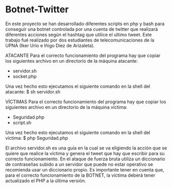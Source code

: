 # Botnet-Twitter
En este proyecto se han desarrollado diferentes scripts en php y bash para conseguir una botnet controlada por una cuenta de twitter que realizará diferentes acciones según el hashtag que utilice el ultimo tweet. Este trabajo fué realizado por dos estudiantes de telecomunicaciones de la UPNA (Iker Urío e Iñigo Díez de Arizaleta).

ATACANTE
Para el correcto funcionamiento del programa hay que copiar los siguientes archivo en un directorio
de la máquina atacante:
- servidor.sh
- socket.php

Una vez hecho esto ejecutamos el siguiente comando en la shell del atacante:
$ sh servidor.sh

VÍCTIMAS
Para el correcto funcionamiento del programa hay que copiar los siguientes archivo en un directorio
de la máquina víctima:
- Seguridad.php
- script.sh

Una vez hecho esto ejecutamos el siguiente comando en la shell del víctima:
$ php Seguridad.php

El archivo servidor.sh es una guía en la cual se va eligiendo la acción que se quiere que realice la víctima y genera el tweet que hay que escribir para su correcto funcionamiento.
En el ataque de fuerza bruta utiliza un diccionario de contraseñas subido a un servidor que puede no estar operativo se recomienda usar un diccionario propio.
Es importante tener en cuenta que, para el correcto funcionamiento de la BOTNET, la víctima deberá tener actualizado el PHP a la última versión.
